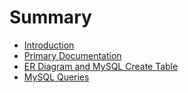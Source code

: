 # Summary

* [Introduction](README.md)
* [Primary Documentation](chapter1.md)
* [ER Diagram and MySQL Create Table](er-diagram-and-mysql-create-table.md)
* [MySQL Queries](mysql-queries.md)

